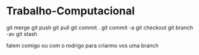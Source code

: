# Trabalho-Computacional

git merge <branch>
git push
git pull
git commit .
git commit -a
git checkout <branch>
git branch -av
git stash
  

falem comigo ou com o rodrigo para criarmo vos uma branch

